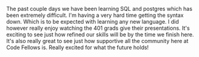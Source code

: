 The past couple days we have been learning SQL and postgres which has been extremely difficult. I'm having a very hard time getting the syntax down. Which is to be expected with learning any new language. I did however really enjoy watching the 401 grads give their presentations. It's exciting to see just how refined our skills will be by the time we finish here. It's also really great to see just how supportive all the community here at Code Fellows is. Really excited for what the future holds!
